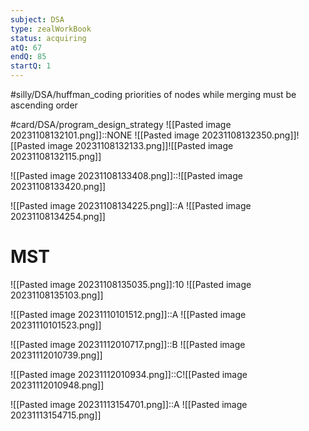 ```yaml
---
subject: DSA
type: zealWorkBook
status: acquiring
atQ: 67
endQ: 85
startQ: 1
---
```

#silly/DSA/huffman_coding priorities of nodes while merging must be ascending order


#card/DSA/program_design_strategy
![[Pasted image 20231108132101.png]]::NONE ![[Pasted image 20231108132350.png]]![[Pasted image 20231108132133.png]]![[Pasted image 20231108132115.png]] <!--SR:!2023-11-14,4,270-->

![[Pasted image 20231108133408.png]]::![[Pasted image 20231108133420.png]] <!--SR:!2023-11-14,3,250-->

![[Pasted image 20231108134225.png]]::A ![[Pasted image 20231108134254.png]] <!--SR:!2023-11-13,3,250-->

# MST
![[Pasted image 20231108135035.png]]:10 ![[Pasted image 20231108135103.png]]

![[Pasted image 20231110101512.png]]::A ![[Pasted image 20231110101523.png]] <!--SR:!2023-11-13,3,250-->

![[Pasted image 20231112010717.png]]::B ![[Pasted image 20231112010739.png]]

![[Pasted image 20231112010934.png]]::C![[Pasted image 20231112010948.png]]

![[Pasted image 20231113154701.png]]::A ![[Pasted image 20231113154715.png]]


